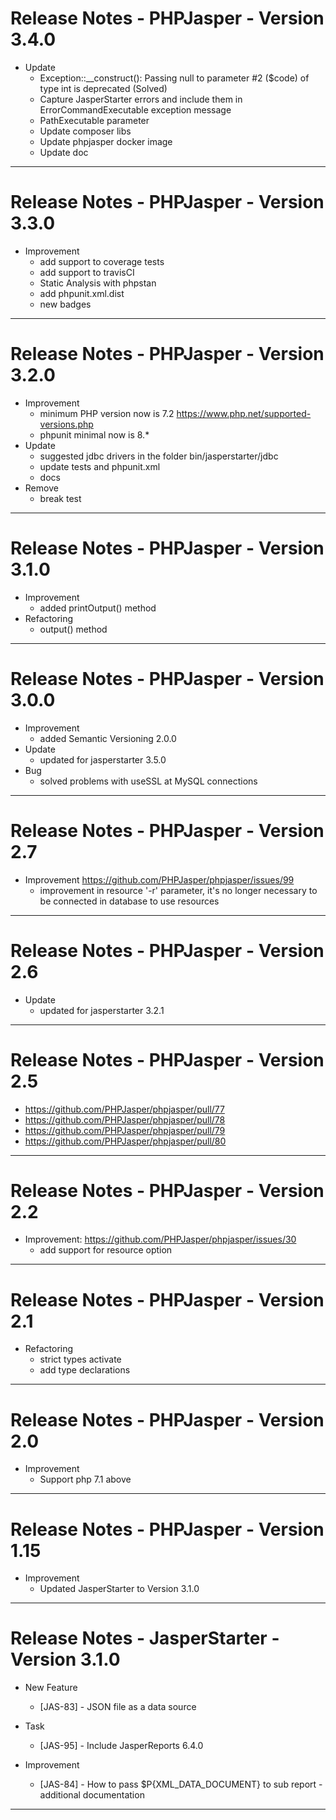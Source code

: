 Release Notes - PHPJasper - Version 3.4.0
========================================================
* Update
  * Exception::__construct(): Passing null to parameter #2 ($code) of type int is deprecated (Solved)
  * Capture JasperStarter errors and include them in ErrorCommandExecutable exception message
  * PathExecutable parameter
  * Update composer libs
  * Update phpjasper docker image
  * Update doc
________________________________________________
Release Notes - PHPJasper - Version 3.3.0
========================================================
* Improvement
    * add support to coverage tests
    * add support to travisCI
    * Static Analysis with phpstan
    * add phpunit.xml.dist
    * new badges
________________________________________________
Release Notes - PHPJasper - Version 3.2.0
========================================================
* Improvement
    * minimum PHP version now is 7.2
    https://www.php.net/supported-versions.php
    * phpunit minimal now is 8.*
* Update
    * suggested jdbc drivers in the folder bin/jasperstarter/jdbc
    * update tests and phpunit.xml
    * docs
* Remove
    * break test
________________________________________________
Release Notes - PHPJasper - Version 3.1.0
========================================================
* Improvement
    * added printOutput() method
* Refactoring
    * output() method
________________________________________________________
Release Notes - PHPJasper - Version 3.0.0
========================================================
* Improvement
    * added Semantic Versioning 2.0.0
* Update
    * updated for jasperstarter 3.5.0
* Bug
    * solved problems with useSSL at MySQL connections
________________________________________________________
Release Notes - PHPJasper - Version 2.7
========================================================
* Improvement https://github.com/PHPJasper/phpjasper/issues/99
    * improvement in resource '-r' parameter,
      it's no longer necessary to be connected in database
      to use resources
________________________________________________________
Release Notes - PHPJasper - Version 2.6
========================================================
* Update
    * updated for jasperstarter 3.2.1
________________________________________________________
Release Notes - PHPJasper - Version 2.5
========================================================
* https://github.com/PHPJasper/phpjasper/pull/77
* https://github.com/PHPJasper/phpjasper/pull/78
* https://github.com/PHPJasper/phpjasper/pull/79
* https://github.com/PHPJasper/phpjasper/pull/80
________________________________________________________

Release Notes - PHPJasper - Version 2.2
========================================================
* Improvement: https://github.com/PHPJasper/phpjasper/issues/30
    * add support for resource option
________________________________________________________

Release Notes - PHPJasper - Version 2.1
========================================================
* Refactoring
    * strict types activate
    * add type declarations
________________________________________________________
Release Notes - PHPJasper - Version 2.0
========================================================
* Improvement
    * Support php 7.1 above
________________________________________________________

Release Notes - PHPJasper - Version 1.15
========================================================
* Improvement
    * Updated JasperStarter to Version 3.1.0
________________________________________________________

Release Notes - JasperStarter - Version 3.1.0
========================================================

* New Feature
    * [JAS-83] - JSON file as a data source

* Task
    * [JAS-95] - Include JasperReports 6.4.0

* Improvement
    * [JAS-84] - How to pass $P{XML_DATA_DOCUMENT} to sub report - additional documentation
________________________________________________________
